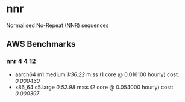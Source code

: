 # nnr
Normalised No-Repeat (NNR) sequences


## AWS Benchmarks

### nnr 4 4 12

- aarch64 m1.medium *1:36.22* m:ss (1 core @ 0.016100 hourly) cost: _0.000430_
- x86_64 c5.large *0:52.98* m:ss (2 core @ 0.054000 hourly) cost: _0.000397_

